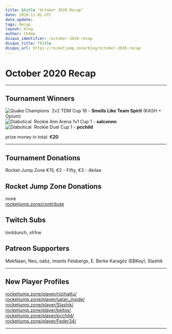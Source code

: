 ```yaml
---
title: &title "October 2020 Recap"
date: 2020-11-02 UTC
date_update:
tags: Recap
layout: blog
author: Ch4mp
disqus_identifier: /october-2020-recap
disqus_title: *title
disqus_url: https://rocketjump.zone/blog/october-2020-recap
---
```


<h1 class="w3-center">October 2020 Recap</h1>

<hr>

## Tournament Winners

<img src="../../images/qc-icon.png" alt="Quake Champions">  2v2 TDM Cup 16 - **Smells Like Team Spirit** (KASH + Opium)  
<img src="../../images/diabotical-icon.png" alt="Diabotical">  Rookie Aim Arena 1v1 Cup 1 - **salconnn**  
<img src="../../images/diabotical-icon.png" alt="Diabotical">  Rookie Duel Cup 1 - **pcchild**  

prize money in total: **€20**  

<hr>

## Tournament Donations

Rocket Jump Zone €15, €2 - Fifty, €3 - Akilae

## Rocket Jump Zone Donations

none  
<a href="https://rocketjump.zone/contribute" target="_blank">rocketjump.zone/contribute</a>

## Twitch Subs

lorddunch, xh1ne  

## Patreon Supporters

MekNaan, Neo, oabz, Imants Felsbergs, E. Berke Karagöz (EBKey), Slashik  

<hr>

## New Player Profiles

<a href="https://rocketjump.zone/player/riizihattu/" target="_blank">rocketjump.zone/player/riizihattu/</a>  
<a href="https://rocketjump.zone/player/satan_inside/" target="_blank">rocketjump.zone/player/satan_inside/</a>  
<a href="https://rocketjump.zone/player/Slashik/" target="_blank">rocketjump.zone/player/Slashik/</a>  
<a href="https://rocketjump.zone/player/kejtos/" target="_blank">rocketjump.zone/player/kejtos/</a>  
<a href="https://rocketjump.zone/player/pcchild/" target="_blank">rocketjump.zone/player/pcchild/</a>  
<a href="https://rocketjump.zone/player/Feder34/" target="_blank">rocketjump.zone/player/Feder34/</a>

<hr>
